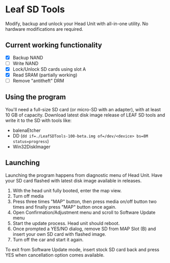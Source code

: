 # Leaf SD Tools
Modify, backup and unlock your Head Unit with all-in-one utility.
No hardware modifications are required.

## Current working functionality
- [x] Backup NAND
- [ ] Write NAND
- [x] Lock/Unlock SD cards using slot A
- [x] Read SRAM (partially working)
- [ ] Remove "antitheft" DRM

## Using the program
You'll need a full-size SD card (or micro-SD with an adapter), with at least 10 GB of capacity.
Download latest disk image release of LEAF SD tools and write it to the SD with tools like:
- balenaEtcher
- DD (`dd if=./LeafSDTools-100-beta.img of=/dev/<device> bs=8M status=progress`)
- Win32DiskImager

## Launching
Launching the program happens from diagnostic menu of Head Unit.
Have your SD card flashed with latest disk image available in releases.

1. With the head unit fully booted, enter the map view.
2. Turn off media
3. Press three times "MAP" button, then press media on/off button two times and finally press "MAP" button once again.
4. Open Confirmation/Adjustment menu and scroll to Software Update menu
5. Start the update process. Head unit should reboot.
6. Once prompted a YES/NO dialog, remove SD from MAP Slot (B) and insert your own SD card with flashed image.
7. Turn off the car and start it again.

To exit from Software Update mode, insert stock SD card back and press YES when cancellation option comes available.
